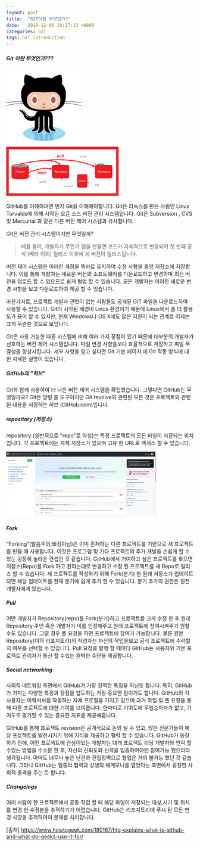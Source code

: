 ```yaml
---
layout: post
title:  "GIT이란 무엇인가?"
date:   2019-12-06 19:17:13 +0800
categories: GIT
tags: GIT introduction
---
```


##### Git 이란 무엇인가???

<img src="/assets/img/git/480px-Octocat_GitHub_Mascot.png" width="40%" height="40%" alt="image">

<img src="/assets/img/git/git.png" width="60%" height="60%" alt="image">

GitHub를 이해하려면 먼저 Git을 이해해야합니다. Git은 리눅스를 만든 사람인 Linus Torvalds에 의해 시작된 오픈 소스 버전 관리 시스템입니다. Git은 Subversion , CVS 및 Mercurial 과 같은 다른 버전 제어 시스템과 유사합니다.

Git은 버전 관리 시스템이지만 무엇일까? 

> 예를 들어, 개발자가 무언가 앱을 만들면 코드가 지속적으로 변경되어 첫 번째 공식 (베타 이외) 릴리스 이후에 새 버전이 릴리스됩니다.

버전 제어 시스템은 이러한 개정을 똑바로 유지하여 수정 사항을 중앙 저장소에 저장합니다. 이를 통해 개발자는 새로운 버전의 소프트웨어를 다운로드하고 변경하며 최신 버전을 업로드 할 수 있으므로 쉽게 협업 할 수 있습니다. 모든 개발자는 이러한 새로운 변경 사항을 보고 다운로드하여 제공 할 수 있습니다.

마찬가지로, 프로젝트 개발과 관련이 없는 사람들도 공개된 GIT ​​파일을 다운로드하여 사용할 수 있습니다. Git이 시작된 배경이 Linux 환경이기 때문에 Linux에서 좀 더 활용도가 용이 할 수 있지만, 현재 Windows나 OS X에도 많은 지원이 되는 관계로 이제는 크게 무관한 것으로 보입니다.

Git은 사용 가능한 다른 시스템에 비해 여러 가지 장점이 있기 때문에 대부분의 개발자가 선호하는 버전 제어 시스템입니다. 파일 변경 사항을보다 효율적으로 저장하고 파일 무결성을 향상시킵니다. 세부 사항을 알고 싶다면  Git 기본 페이지  에 Git 작동 방식에 대한 자세한 설명이 있습니다.


##### GitHub의 "허브"

Git와 함께 사용하여 더 나은 버전 제어 시스템을 확립했습니다. 그렇다면 GitHub는 무엇일까요? Git은 명령 줄 도구이지만 Git revolve와 관련된 모든 것은 프로젝트와 관련된 내용을 저장하는 허브 (GitHub.com)입니다.


##### repository (저장소)

repository (일반적으로 "repo"로 약칭)는 특정 프로젝트의 모든 파일이 저장되는 위치입니다. 각 프로젝트에는 자체 저장소가 있으며 고유 한 URL로 액세스 할 수 있습니다.

<img src="/assets/img/git/repository_example.png" width="80%" height="80%" alt="image">

##### Fork

“Forking”(발음주의;뽀킹아님)은 이미 존재하는 다른 프로젝트를 기반으로 새 프로젝트를 만들 때 사용합니다. 이것은 프로그램 및 기타 프로젝트의 추가 개발을 손쉽게 할 수 있는 굉장히 놀라운 컨셉인 것 같습니다. GitHub에서 기여하고 싶은 프로젝트를 찾으면 저장소(Repo)를 Fork 하고 원하는대로 변경하고 수정 된 프로젝트를 새 Repo로 릴리스 할 수 있습니다. 새 프로젝트를 작성하기 위해 Fork(분기) 한 원래 저장소가 업데이트되면 해당 업데이트를 현재 분기에 쉽게 추가 할 수 있습니다. 분기 추가의 권한은 원천 개발자에게 있습니다.

##### Pull

어떤 개발자가 Repository(repo)를 Fork(분기)하고 프로젝트를 크게 수정 한 후 원래 Repository 주인 혹은 개발자가 이를 인정해주고 원래 프로젝트에 참여시켜주기 원할 수도 있습니다. 그럴 경우 풀 요청을 하면 프로젝트에 참여가 가능합니다. 물론 원본 Repository(이하 리포지토리)의 작성자는 자신의 작업을보고 공식 프로젝트에 수락할지 여부를 선택할 수 있습니다. Pull 요청을 발행 할 때마다 GitHub는 사용자와 기본 프로젝트 관리자가 통신 할 수있는 완벽한 수단을 제공합니다.

##### Social networking

사회적 네트워킹 측면에서 GitHub가 가장 강력한 특징을 지닌듯 합니다. 특히, GitHub가 가지는 다양한 특징과 장점을 압도하는 가장 중요한 점이기도 합니다. GitHub의 각 사용자는 이력서처럼 작동하는 자체 프로필을 가지고 있으며 과거 작업 및 풀 요청을 통해 다른 프로젝트에 대한 기여를 보여줍니다. 한마디로 기여도에 무임승차자가 없고, 기여도로 평가할 수 있는 중요한 지표를 제공해줍니다.

GitHub를 통해 프로젝트 revision은 공개적으로 논의 될 수 있고, 많은 전문가들이 해당 프로젝트를 발전시키기 위해 지식을 제공하고 협력 할 수 있습니다. GitHub가 등장하기 전에, 어떤 프로젝트에 관심이있는 개발자는 대개 프로젝트 리딩 개발자와 연락 할 수있는 방법을 수소문 한 후, 자신의 신뢰도와 신력을 입증하여야만 참여가능 했으리라 생각됩니다. 아마도 너무나 높은 난관과 진입장벽으로 협업은 거의 불가능 했던 것 같습니다. 그러나 GitHub는 일종의 협력과 상생의 헤게모니를 열었다는 측면에서 굉장한 사회적 충격을 주는 듯 합니다.


##### Changelogs

여러 사람이 한 프로젝트에서 공동 작업 할 때 해당 파일이 저장되는 대상,시기 및 위치를 변경 한 수정본을 추적하기가 어렵습니다. GitHub는 리포지토리에 푸시 된 모든 변경 사항을 추적하여이 문제를 처리합니다.


[출처] https://www.howtogeek.com/180167/htg-explains-what-is-github-and-what-do-geeks-use-it-for/